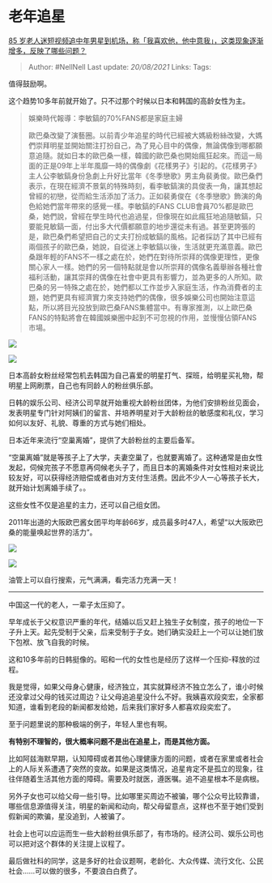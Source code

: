 # 老年追星
[85 岁老人迷短视频追中年男星到机场，称「我喜欢他，他中意我」，这类现象逐渐增多，反映了哪些问题？](https://www.zhihu.com/question/426683956/answer/1536416590)

> Author: #NellNell 
Last update: *20/08/2021* 
Links:
Tags: 


  

值得鼓励啊。

这个趋势10多年前就开始了。只不过那个时候以日本和韩国的高龄女性为主。

> 娛樂時代報導：李敏鎬的70%FANS都是家庭主婦  
>   
> 歐巴桑改變了演藝圈。以前青少年追星的時代已經被大媽級粉絲改變，大媽們崇拜明星並開始關注打扮自己，為了見心目中的偶像，無論偶像到哪都願意追隨。就如日本的歐巴桑一樣，韓國的歐巴桑也開始瘋狂起來。而這一局面的正是09年上半年風靡一時的偶像劇《花樣男子》引起的。《花樣男子》主人公李敏鎬身份急劇上升好比當年《冬季戀歌》男主角裴勇俊。歐巴桑們表示，在現在經濟不景氣的特殊時刻，看李敏鎬演的具俊表一角，讓其想起曾經的初戀，從而給生活添加了活力。正如裴勇俊在《冬季戀歌》飾演的角色給她們當年帶來的感覺一樣。李敏鎬的FANS CLUB會員70%都是歐巴桑，她們說，曾經在學生時代也追過星，但像現在如此瘋狂地追隨敏鎬，只要能見敏鎬一面，付出多大代價都願意的地步還從未有過。甚至更誇張的是，歐巴桑們希望把自己的丈夫打扮成敏鎬的風格。記者採訪了其中已經有兩個孩子的歐巴桑，她說，自從迷上李敏鎬以後，生活就更充滿意義。歐巴桑跟年輕的FANS不一樣之處在於，她們在對待所崇拜的偶像更理性，更像關心家人一樣。她們的另一個特點就是會以所崇拜的偶像名義舉辦各種社會福利活動，讓其崇拜的偶像在社會中更具有影響力，並為更多的人所知。歐巴桑的另一特殊之處在於，她們都以工作並步入家庭生活，作為消費者的主題，她們更具有經濟實力來支持她們的偶像，很多娛樂公司也開始注意這點，所以將目光投放到歐巴桑FANS集體當中。有專家推測，以上歐巴桑FANS的特點將會在韓國娛樂圈中起到不可忽視的作用，並慢慢佔領FANS市場。

![](https://pic1.zhimg.com/50/v2-3b2856c66baf1ff3bffd540cc723077a_720w.jpg?source=c8b7c179)

![](https://pic1.zhimg.com/80/v2-3b2856c66baf1ff3bffd540cc723077a_720w.jpg?source=c8b7c179)

日本高龄女粉丝经常包机去韩国为自己喜爱的明星打气、探班，给明星买礼物，帮明星上网刷票，自己也有同龄人的粉丝俱乐部。

日韩的娱乐公司、经济公司早就开始重视大龄粉丝团体，为他们安排粉丝见面会，发表明星专门针对阿姨们的留言、并培养明星对于大龄粉丝的敏感度和礼仪，学习如何以友好、礼貌、尊重的方式与她们相处。

日本近年来流行“空巢离婚”，提供了大龄粉丝的主要后备军。

“空巢离婚”就是等孩子上了大学，夫妻空巢了，也就要离婚了。这种通常是由女性发起，伺候完孩子不愿意再伺候老头子了，而且日本的离婚条件对女性相对来说比较友好，可以获得经济赔偿或者由对方支付生活费。因此不少人一心等孩子长大，就开始计划离婚手续了。。

这些女性不仅是追星的主力，还可以自己组女团。

2011年出道的大阪欧巴酱女团平均年龄66岁，成员最多时47人，希望“以大阪欧巴桑的能量唤起世界的活力”。

![](https://pic1.zhimg.com/50/v2-f76189fffb776185ac73dd11bd0d91f6_720w.jpg?source=c8b7c179)

![](https://pic1.zhimg.com/80/v2-f76189fffb776185ac73dd11bd0d91f6_720w.jpg?source=c8b7c179)

油管上可以自行搜索，元气满满，看完活力充满一天！

---

中国这一代的老人，一辈子太压抑了。

早年成长于父权意识严重的年代，结婚以后又赶上独生子女制度，孩子的地位一下子升上天。起先受制于父亲，后来受制于子女。她们确实没赶上一个可以让她们放下包袱、放飞自我的时候。

这和10多年前的日韩挺像的。昭和一代的女性也是经历了这样一个压抑-释放的过程。

我是觉得，如果父母身心健康，经济独立，其实就算经济不独立怎么了，谁小时候还没拿过父母的钱买过周边？让父母追追星没什么不好。我姨喜欢段奕宏，全家都知道，谁看到老段的新闻都发给她，后来我们家好多人都喜欢段奕宏了。

至于问题里说的那种极端的例子，年轻人里也有啊。

**有特别不理智的，很大概率问题不是出在追星上，而是其他方面。**

比如阿兹海默早期，认知障碍或者其他心理健康方面的问题，或者在家里或者社会上的人际关系遭遇了突然的变故。如果是这类情况，追星肯定不是孤立的现象，往往伴随着生活其他方面的障碍。需要及时就医，遵医嘱。追不追星根本不是病根。

另外子女也可以给父母一些引导。比如哪里买周边不被骗，哪个公众号比较靠谱，哪些信息源值得关注，明星的新闻和动向，帮父母留意点，这样也不至于她们受到假新闻的欺骗，星没追到，人被骗了。

社会上也可以应运而生一些大龄粉丝俱乐部了，有市场的。经济公司、娱乐公司也可以把对这个群体的关注提上议程了。

最后做社科的同学，这是多好的社会议题啊，老龄化、大众传媒、流行文化、公民社会……可以做的很多，不要浪白白费了。